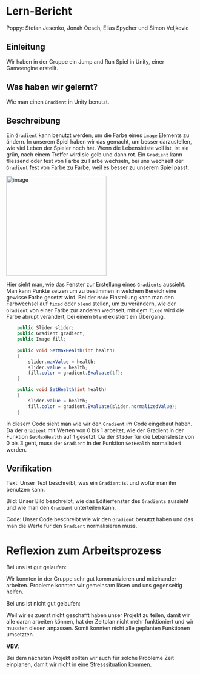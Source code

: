 # Lern-Bericht
Poppy: Stefan Jesenko, Jonah Oesch, Elias Spycher und Simon Veljkovic

## Einleitung

Wir haben in der Gruppe ein Jump and Run Spiel in Unity, einer Gameengine erstellt.

## Was haben wir gelernt?

Wie man einen `Gradient` in Unity benutzt.

## Beschreibung

Ein `Gradient` kann benutzt werden, um die Farbe eines `image` Elements zu ändern.
In unserem Spiel haben wir das gemacht, um besser darzustellen, wie viel Leben der Spieler noch hat. Wenn die Lebensleiste voll ist, ist sie grün, nach einem Treffer wird sie gelb und dann rot. Ein `Gradient` kann fliessend oder fest von Farbe zu Farbe wechseln, bei uns wechselt der `Gradient` fest von Farbe zu Farbe, weil es besser zu unserem Spiel passt.

<img width="264" alt="image" src="https://user-images.githubusercontent.com/110892250/229684401-3d51bc55-e084-45cb-949b-0a649878dd6b.png">

Hier sieht man, wie das Fenster zur Erstellung eines `Gradients` aussieht. Man kann Punkte setzen um zu bestimmen in welchem Bereich eine gewisse Farbe gesetzt wird.
Bei der `Mode` Einstellung kann man den Farbwechsel auf `fixed` oder `blend` stellen, um zu verändern, wie der `Gradient` von einer Farbe zur anderen wechselt, mit dem `fixed` wird die Farbe abrupt verändert, bei einem `blend` existiert ein Übergang.

```C#
    public Slider slider;
    public Gradient gradient;
    public Image fill;
    
    public void SetMaxHealth(int health)
    {
        slider.maxValue = health;
        slider.value = health;
        fill.color = gradient.Evaluate(1f);
    }

    public void SetHealth(int health)
    {
        slider.value = health;
        fill.color = gradient.Evaluate(slider.normalizedValue);
    }
```

In diesem Code sieht man wie wir den `Gradient` im Code eingebaut haben. Da der `Gradient` mit Werten von 0 bis 1 arbeitet, wie der Gradient in der Funktion `SetMaxHealth`
auf 1 gesetzt. Da der `Slider` für die Lebensleiste von 0 bis 3 geht, muss der `Gradient` in der Funktion `SetHealth` normalisiert werden.

## Verifikation

Text: Unser Text beschreibt, was ein `Gradient` ist und wofür man ihn benutzen kann.

Bild: Unser Bild beschreibt, wie das Editierfenster des `Gradients` aussieht und wie man den `Gradient` unterteilen kann.

Code: Unser Code beschreibt wie wir den `Gradient` benutzt haben und das man die Werte für den `Gradient` normalisieren muss.

# Reflexion zum Arbeitsprozess

Bei uns ist gut gelaufen:

Wir konnten in der Gruppe sehr gut kommunizieren und miteinander arbeiten. Probleme konnten wir gemeinsam lösen und uns gegenseitig helfen.

Bei uns ist nicht gut gelaufen:

Weil wir es zuerst nicht geschafft haben unser Projekt zu teilen, damit wir alle daran arbeiten können, hat der Zeitplan nicht mehr funktioniert und wir mussten diesen anpassen. Somit konnten nicht alle geplanten Funktionen umsetzten.



**VBV**:

Bei dem nächsten Projekt sollten wir auch für solche Probleme Zeit einplanen, damit wir nicht in eine Stresssituation kommen.

